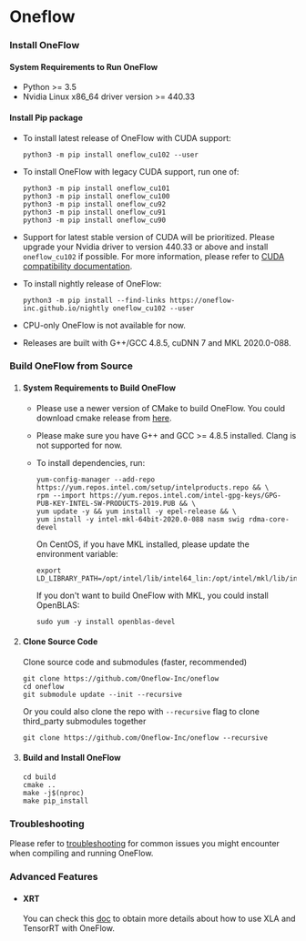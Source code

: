 # Oneflow

### Install OneFlow

  #### System Requirements to Run OneFlow

  - Python >= 3.5
  - Nvidia Linux x86_64 driver version >= 440.33

  #### Install Pip package

  - To install latest release of OneFlow with CUDA support:

    ```
    python3 -m pip install oneflow_cu102 --user
    ```

  - To install OneFlow with legacy CUDA support, run one of:
    ```
    python3 -m pip install oneflow_cu101
    python3 -m pip install oneflow_cu100
    python3 -m pip install oneflow_cu92
    python3 -m pip install oneflow_cu91
    python3 -m pip install oneflow_cu90
    ```

  - Support for latest stable version of CUDA will be prioritized. Please upgrade your Nvidia driver to version 440.33 or above and install `oneflow_cu102` if possible. For more information, please refer to [CUDA compatibility documentation](https://docs.nvidia.com/deploy/cuda-compatibility/index.html).

  - To install nightly release of OneFlow:

    ```
    python3 -m pip install --find-links https://oneflow-inc.github.io/nightly oneflow_cu102 --user
    ```

  - CPU-only OneFlow is not available for now.

  - Releases are built with G++/GCC 4.8.5, cuDNN 7 and MKL 2020.0-088.

### Build OneFlow from Source

1. #### System Requirements to Build OneFlow

    - Please use a newer version of CMake to build OneFlow. You could download cmake release from [here](https://github.com/Kitware/CMake/releases/download/v3.14.0/cmake-3.14.0-Linux-x86_64.tar.gz).

    - Please make sure you have G++ and GCC >= 4.8.5 installed. Clang is not supported for now.

    - To install dependencies, run:

      ```
      yum-config-manager --add-repo https://yum.repos.intel.com/setup/intelproducts.repo && \
      rpm --import https://yum.repos.intel.com/intel-gpg-keys/GPG-PUB-KEY-INTEL-SW-PRODUCTS-2019.PUB && \
      yum update -y && yum install -y epel-release && \
      yum install -y intel-mkl-64bit-2020.0-088 nasm swig rdma-core-devel
      ```

      On CentOS, if you have MKL installed, please update the environment variable:

      ```
      export LD_LIBRARY_PATH=/opt/intel/lib/intel64_lin:/opt/intel/mkl/lib/intel64:$LD_LIBRARY_PATH
      ```

      If you don't want to build OneFlow with MKL, you could install OpenBLAS:

      ```
      sudo yum -y install openblas-devel
      ```

2. #### Clone Source Code

    Clone source code and submodules (faster, recommended)

    ```
    git clone https://github.com/Oneflow-Inc/oneflow
    cd oneflow
    git submodule update --init --recursive
    ```

    Or you could also clone the repo with `--recursive` flag to clone third_party submodules together

    ```
    git clone https://github.com/Oneflow-Inc/oneflow --recursive
    ```

3. #### Build and Install OneFlow

    ```
    cd build
    cmake ..
    make -j$(nproc)
    make pip_install
    ```

### Troubleshooting

Please refer to [troubleshooting](docs/source/troubleshooting.md) for common issues you might encounter when compiling and running OneFlow.

### Advanced Features

- #### XRT

  You can check this [doc](oneflow/xrt/README.md) to obtain more details about how to use XLA and TensorRT with OneFlow.
